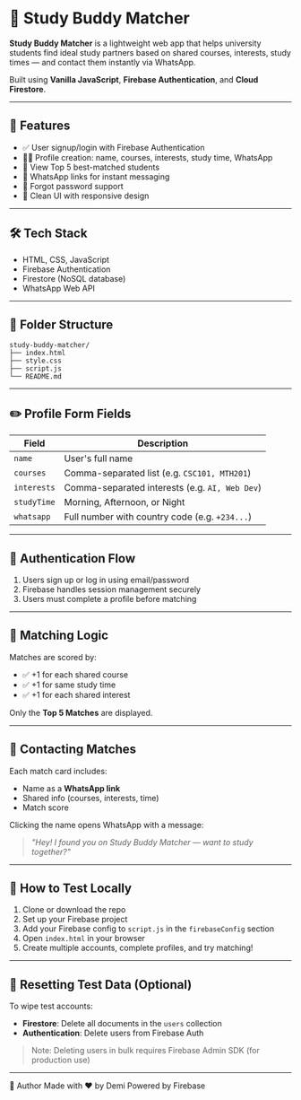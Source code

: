 # 📘 Study Buddy Matcher

**Study Buddy Matcher** is a lightweight web app that helps university students find ideal study partners based on shared courses, interests, study times — and contact them instantly via WhatsApp.

Built using **Vanilla JavaScript**, **Firebase Authentication**, and **Cloud Firestore**.

---

## 🚀 Features

- ✅ User signup/login with Firebase Authentication
- 🧑‍🎓 Profile creation: name, courses, interests, study time, WhatsApp
- 🤝 View Top 5 best-matched students
- 💬 WhatsApp links for instant messaging
- 🔐 Forgot password support
- 💅 Clean UI with responsive design

---

## 🛠️ Tech Stack

- HTML, CSS, JavaScript
- Firebase Authentication
- Firestore (NoSQL database)
- WhatsApp Web API

---

## 🧩 Folder Structure
    study-buddy-matcher/
    ├── index.html
    ├── style.css
    ├── script.js
    └── README.md

    
---

## ✏️ Profile Form Fields

| Field       | Description                                   |
|-------------|-----------------------------------------------|
| `name`      | User's full name                              |
| `courses`   | Comma-separated list (e.g. `CSC101, MTH201`)  |
| `interests` | Comma-separated interests (e.g. `AI, Web Dev`)|
| `studyTime` | Morning, Afternoon, or Night                  |
| `whatsapp`  | Full number with country code (e.g. `+234...`)|

---

## 🔐 Authentication Flow

1. Users sign up or log in using email/password
2. Firebase handles session management securely
3. Users must complete a profile before matching

---

## 🤖 Matching Logic

Matches are scored by:
- ✅ +1 for each shared course
- ✅ +1 for same study time
- ✅ +1 for each shared interest

Only the **Top 5 Matches** are displayed.

---

## 💬 Contacting Matches

Each match card includes:
- Name as a **WhatsApp link**
- Shared info (courses, interests, time)
- Match score

Clicking the name opens WhatsApp with a message:
> _"Hey! I found you on Study Buddy Matcher — want to study together?"_

---

## 🧪 How to Test Locally

1. Clone or download the repo
2. Set up your Firebase project
3. Add your Firebase config to `script.js` in the `firebaseConfig` section
4. Open `index.html` in your browser
5. Create multiple accounts, complete profiles, and try matching!

---

## 🧼 Resetting Test Data (Optional)

To wipe test accounts:
- **Firestore**: Delete all documents in the `users` collection
- **Authentication**: Delete users from Firebase Auth

> Note: Deleting users in bulk requires Firebase Admin SDK (for production use)

---

🙌 Author
Made with ❤️ by Demi
Powered by Firebase
